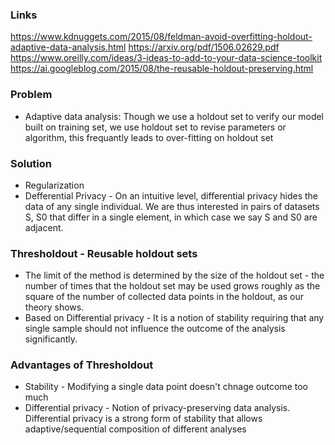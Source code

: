### Links
https://www.kdnuggets.com/2015/08/feldman-avoid-overfitting-holdout-adaptive-data-analysis.html
https://arxiv.org/pdf/1506.02629.pdf
https://www.oreilly.com/ideas/3-ideas-to-add-to-your-data-science-toolkit
https://ai.googleblog.com/2015/08/the-reusable-holdout-preserving.html

### Problem
* Adaptive data analysis: Though we use a holdout set to verify our model built on training set, we use holdout set to revise parameters or algorithm, this frequantly leads to over-fitting on holdout set

### Solution
* Regularization
* Defferential Privacy - On an intuitive level, differential privacy hides the data of any single individual. We are thus interested in
pairs of datasets S, S0 that differ in a single element, in which case we say S and S0 are adjacent.


### Thresholdout - Reusable holdout sets
* The limit of the method is determined by the size of the holdout set - the number of times that the holdout set may be used grows roughly as the square of the number of collected data points in the holdout, as our theory shows.
* Based on Differential privacy - It is a notion of stability requiring that any single sample should not influence the outcome of the analysis significantly.

### Advantages of Thresholdout
* Stability - Modifying a single data point doesn't chnage outcome too much
* Differential privacy - Notion of privacy-preserving data analysis. Differential privacy is a strong form of stability that allows
adaptive/sequential composition of different analyses



